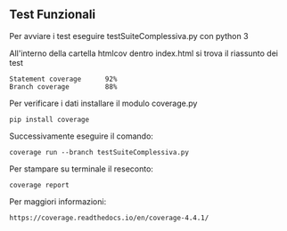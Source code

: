 ## Test Funzionali



Per avviare i test eseguire testSuiteComplessiva.py con python 3


All'interno della cartella htmlcov dentro index.html si trova il riassunto dei test

	Statement coverage  	92%
	Branch coverage  		88%
	
	
Per verificare i dati installare il modulo coverage.py
	
	pip install coverage
	
	
Successivamente eseguire il comando:

	coverage run --branch testSuiteComplessiva.py
	
	
Per stampare su terminale il reseconto:

	coverage report
	
	
Per maggiori informazioni:

	https://coverage.readthedocs.io/en/coverage-4.4.1/
	